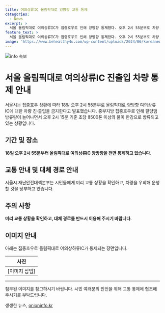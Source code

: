 ```yaml
---
title: 여의상류IC 올림픽대로 양방향 교통 통제
categories:
  - News
excerpt: >
  서울 올림픽대로 여의상류IC가 집중호우로 인해 양방향 통제됐다. 오후 2시 55분부로 차량 진출입을 금지하고, 초당 8500톤 이상의 물이 한강으로 방류되는 상황. 잠수교 보행통로와 차량 운행도 전면 통제. 시민들은 교통 상황을 확인하고, 우회해 운행할 것을 당부. 현재 상황은 7월 14일의 올림픽대로 통제 사례를 상기시키고 있다.
feature_text: >
  서울 올림픽대로 여의상류IC가 집중호우로 인해 양방향 통제됐다. 오후 2시 55분부로 차량 진출입을 금지하고, 초당 8500톤 이상의 물이 한강으로 방류되는 상황. 잠수교 보행통로와 차량 운행도 전면 통제. 시민들은 교통 상황을 확인하고, 우회해 운행할 것을 당부. 현재 상황은 7월 14일의 올림픽대로 통제 사례를 상기시키고 있다.
image: 'https://www.behealthy4u.com/wp-content/uploads/2024/06/koreanews.jpg'
---
```


<p><img src="https://www.behealthy4u.com/wp-content/uploads/2024/06/koreanews.jpg" alt="info 속보" /></p>

<h1 data-ke-size="size26"><b>서울 올림픽대로 여의상류IC 진출입 차량 통제 안내</b></h1>

<p data-ke-size="size16">서울시는 집중호우 상황에 따라 18일 오후 2시 55분부로 올림픽대로 양방향 여의상류IC에 대한 차량 진·출입을 금지한다고 발표했습니다. 중부지방 집중호우로 인해 팔당댐 방류량이 늘어나면서 오후 2시 15분 기준 초당 8500톤 이상의 물이 한강으로 방류되고 있는 상황입니다.</p>

<h2 data-ke-size="size24">기간 및 장소</h2>

<p data-ke-size="size16"><b>18일 오후 2시 55분부터 올림픽대로 여의상류IC 양방향을 전면 통제하고 있습니다.</b></p>

<h2 data-ke-size="size24">교통 안내 및 대체 경로 안내</h2>

<p data-ke-size="size16">서울시 재난안전대책본부는 시민들에게 미리 교통 상황을 확인하고, 차량을 우회해 운행할 것을 당부하고 있습니다.</p>

<h2 data-ke-size="size24">주의 사항</h2>

<p data-ke-size="size16"><b>미리 교통 상황을 확인하고, 대체 경로를 반드시 이용해 주시기 바랍니다.</b></p>

<h2 data-ke-size="size24">이미지 안내</h2>

<p data-ke-size="size16">아래는 집중호우로 올림픽대로 여의상하류IC가 통제되는 장면입니다.</p>

<table>
    <thead>
        <tr>
            <th>사진</th>
        </tr>
    </thead>
    <tbody>
        <tr>
            <td style="text-align: center; height: 17px;">[이미지 삽입]</td>
        </tr>
    </tbody>
</table>

<hr>

<p data-ke-size="size16">첨부된 이미지를 참고하시기 바랍니다. 시민 여러분의 안전을 위해 교통 통제에 협조해 주시기를 부탁드립니다.</p>
생생한 뉴스, <a href="https://onioninfo.kr" rel="dofollow">onioninfo.kr</a>


